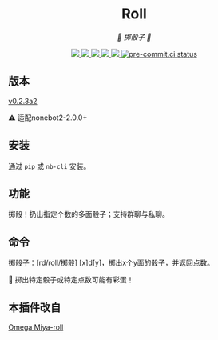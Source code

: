 <div align="center">

# Roll

_🎲 掷骰子 🎲_

</div>

<p align="center">
  
  <a href="https://github.com/KafCoppelia/nonebot_plugin_roll/blob/master/LICENSE">
    <img src="https://img.shields.io/github/license/MinatoAquaCrews/nonebot_plugin_roll?color=blue">
  </a>
  
  <a href="https://github.com/nonebot/nonebot2">
    <img src="https://img.shields.io/badge/nonebot2-2.0.0+-green">
  </a>

  <a href="https://github.com/MinatoAquaCrews/nonebot_plugin_roll/releases/tag/v0.2.3a2">
    <img src="https://img.shields.io/github/v/release/MinatoAquaCrews/nonebot_plugin_roll?color=orange">
  </a>
  
  <a href="https://www.codefactor.io/repository/github/MinatoAquaCrews/nonebot_plugin_roll">
    <img src="https://img.shields.io/codefactor/grade/github/MinatoAquaCrews/nonebot_plugin_roll/master?color=red">
  </a>
  
  <a href="https://github.com/MinatoAquaCrews/nonebot_plugin_roll">
    <img src="https://img.shields.io/pypi/dm/nonebot_plugin_roll">
  </a>

  <a href="https://results.pre-commit.ci/latest/github/MinatoAquaCrews/nonebot_plugin_roll/master">
	<img src="https://results.pre-commit.ci/badge/github/MinatoAquaCrews/nonebot_plugin_roll/master.svg" alt="pre-commit.ci status">
  </a>
  
</p>

## 版本

[v0.2.3a2](https://github.com/MinatoAquaCrews/nonebot_plugin_roll/releases/tag/v0.2.3a2)

⚠ 适配nonebot2-2.0.0+

## 安装

通过 `pip` 或 `nb-cli` 安装。

## 功能

掷骰！扔出指定个数的多面骰子；支持群聊与私聊。

## 命令

掷骰子：[rd/roll/掷骰] [x]d[y]，掷出x个y面的骰子，并返回点数。

🎉 掷出特定骰子或特定点数可能有彩蛋！

## 本插件改自

[Omega Miya-roll](https://github.com/Ailitonia/omega-miya)